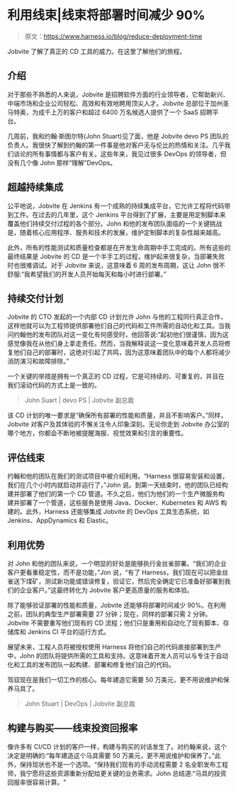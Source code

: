 # 利用线束|线束将部署时间减少 90%

> 原文：<https://www.harness.io/blog/reduce-deployment-time>

Jobvite 了解了真正的 CD 工具的威力。在这里了解他们的旅程。

## 介绍

对于那些不熟悉的人来说，Jobvite 是招聘软件方面的行业领导者，它帮助新兴、中端市场和企业公司轻松、高效和有效地聘用顶尖人才。Jobvite 总部位于加州圣马特奥，为成千上万的客户和超过 6400 万名候选人提供了一个 SaaS 招聘平台。

几周前，我和约翰·斯图尔特(John Stuart)见了面，他是 Jobvite devo PS 团队的负责人。我很快了解到约翰的第一件事是他对客户无与伦比的热情和关注。几乎我们谈论的所有事情都与客户有关。这些年来，我见过很多 DevOps 的领导者，但没有几个像 John 那样“理解”DevOps。

## 超越持续集成

公平地说，Jobvite 在 Jenkins 有一个成熟的持续集成平台，它允许工程将代码带到工件。在过去的几年里，这个 Jenkins 平台得到了扩展，主要是用定制脚本来覆盖他们持续交付过程的各个部分。John 和他的发布团队面临的一个关键挑战是，随着核心应用程序、服务和技术的发展，维护定制脚本的复杂性越来越高。

此外，所有的性能测试和质量检查都是在开发生命周期中手工完成的。所有这些的最终结果是 Jobvite 的 CD 是一个半手工的过程，维护起来很复杂，当部署失败时也很难调试。对于 Jobvite 来说，这意味着 6 周的发布周期，这让 John 很不舒服:“我希望我们的开发人员开始每天和每小时进行部署。”

## 持续交付计划

Jobvite 的 CTO 发起的一个内部 CD 计划允许 John 与他的工程同行真正合作，这样他就可以为工程师提供部署他们自己的代码和工件所需的自动化和工具。当我问约翰他的发布团队对这一变化有何感受时，他回答说:“起初他们很谨慎，因为这感觉像我在从他们身上拿走责任。然而，当我解释说这一变化意味着开发人员将修复他们自己的部署时，这绝对引起了共鸣，因为这意味着团队中的每个人都将减少消防演习和故障排除。”

一个关键的举措是拥有一个真正的 CD 过程，它是可持续的、可重复的，并且在我们滚动代码的方式上是一致的。

> John Suart | devo PS | Jobvite 副总裁

该 CD 计划的唯一要求是“确保所有部署的性能和质量，并且不影响客户。”同样，Jobvite 对客户及其体验的不懈关注令人印象深刻。无论你走到 Jobvite 办公室的哪个地方，你都会不断地被提醒海报、视觉效果和引言的重要性。

## 评估线束

约翰和他的团队在我们的测试项目中被介绍利用。“Harness 很容易安装和设置，我们在几个小时内就启动并运行了，”John 说。到第一天结束时，他的团队已经构建并部署了他们的第一个 CD 管道。不久之后，他们为他们的一个生产微服务构建并部署了一个管道，这些服务是使用 Java、Docker、Kubernetes 和 AWS 构建的。此外，Harness 还能够集成 Jobvite 的 DevOps 工具生态系统，如 Jenkins、AppDynamics 和 Elastic。

## 利用优势

对 John 和他的团队来说，一个明显的好处是能够执行金丝雀部署。“我们的企业客户更看重稳定性，而不是功能，”Jon 说，“有了 Harness，我们现在可以把金丝雀送下煤矿，测试新功能或错误修复，验证它，然后完全确定它已准备好部署到我们的企业客户。”这最终转化为 Jobvite 客户更高质量的服务和体验。

除了能够验证部署的性能和质量，Jobvite 还能够将部署时间减少 90%。在利用之前，团队的典型生产部署需要 27 分钟；现在，同样的部署只需 2 分钟。Jobvite 不需要重写他们现有的 CD 流程；他们只是重用和自动化了现有脚本、存储库和 Jenkins CI 平台的运行方式。

展望未来，工程人员将被授权使用 Harness 将他们自己的代码直接部署到生产中，John 的团队将提供所需的工具和支持。这意味着开发人员可以与专注于自动化和工具的发布团队一起构建、部署和修复他们自己的代码。

驾驭现在是我们一切工作的核心。每年建造它需要 50 万美元，更不用说维护和保养马具了。

> John Stuart | DevOps | Jobvite 副总裁

## 构建与购买——线束投资回报率

像许多有 CI/CD 计划的客户一样，构建与购买的对话发生了。对约翰来说，这个决定是明确的:“每年建造这个马具需要 50 万美元，更不用说维护和保养了。”此外，保持现状也不是一个选项。“保持我们现有的手动流程需要 2 名全职发布工程师，我宁愿将这些资源重新分配给更关键的业务需求。John 总结道:“马具的投资回报率很容易计算。"